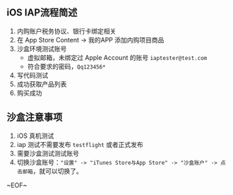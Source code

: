 ## iOS IAP流程简述



1.  内购账户税务协议、银行卡绑定相关
2.  在 App Store Content -> 我的APP 添加内购项目商品
3.  沙盒环境测试账号
    -   虚拟邮箱，未绑定过 Apple Account 的账号 `iaptester@test.com`
    -   符合要求的密码，`Qq123456*`
4.  写代码测试
  1.  成功获取产品列表
  2.  购买成功



## 沙盒注意事项

1.  iOS 真机测试
2.  iap 测试不需要发布 `testflight` 或者正式发布
3.  需要沙盒测试测试账号
4.  切换沙盒账号：`"设置" -> "iTunes Store与App Store" -> "沙盒账户" -> 点击邮箱`，就可以切换了。



~EOF~

